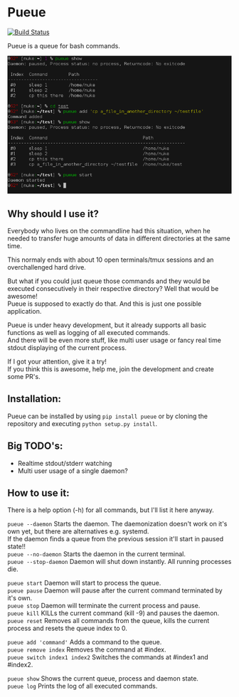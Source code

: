# Pueue

[![Build Status](https://travis-ci.org/Nukesor/Pueue.svg?branch=master)](https://travis-ci.org/nukesor/pueue)

Pueue is a queue for bash commands.

![Pueue](https://raw.githubusercontent.com/Nukesor/images/master/pueue.png)

## Why should I use it?

Everybody who lives on the commandline had this situation, when he needed to transfer huge amounts of data in different directories at the same time.

This normaly ends with about 10 open terminals/tmux sessions and an overchallenged hard drive.

But what if you could just queue those commands and they would be executed consecutively in their respective directory? Well that would be awesome!  
Pueue is supposed to exactly do that. And this is just one possible application.

Pueue is under heavy development, but it already supports all basic functions as well as logging of all executed commands.  
And there will be even more stuff, like multi user usage or fancy real time stdout displaying of the current process.

If I got your attention, give it a try!  
If you think this is awesome, help me, join the development and create some PR's.

## Installation:

Pueue can be installed by using `pip install pueue` or by cloning the repository and executing `python setup.py install`.

## Big TODO's:

- Realtime stdout/stderr watching
- Multi user usage of a single daemon?

## How to use it:

There is a help option (-h) for all commands, but I'll list it here anyway.

`pueue --daemon` Starts the daemon. The daemonization doesn't work on it's own yet, but there are alternatives e.g. systemd.  
If the daemon finds a queue from the previous session it'll start in paused state!!  
`pueue --no-daemon` Starts the daemon in the current terminal.  
`pueue --stop-daemon` Daemon will shut down instantly. All running processes die.  

`pueue start` Daemon will start to process the queue.  
`pueue pause` Daemon will pause after the current command terminated by it's own.  
`pueue stop` Daemon will terminate the current process and pause.  
`pueue kill` KILLs the current command (kill -9) and pauses the daemon.  
`pueue reset` Removes all commands from the queue, kills the current process and resets the queue index to 0.  

`pueue add 'command'` Adds a command to the queue.  
`pueue remove index` Removes the command at #index.  
`pueue switch index1 index2` Switches the commands at #index1 and #index2.  

`pueue show` Shows the current queue, process and daemon state.  
`pueue log` Prints the log of all executed commands.  

